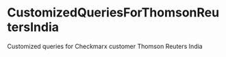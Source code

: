 # CustomizedQueriesForThomsonReutersIndia
Customized queries for Checkmarx customer Thomson Reuters India

